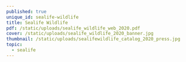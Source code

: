 ```yaml
---
published: true
unique_id: sealife-wildlife
title: Sealife Wildlife
pdf: /static/uploads/sealife_wildlife_web_2020.pdf
cover: /static/uploads/sealife_wildlife_2020_banner.jpg
thumbnail: /static/uploads/sealifewildlife_catalog_2020_press.jpg
topic:
  - sealife
---
```


